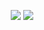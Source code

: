 <p align="center">
  <img height="auto" width="auto" src="https://github-readme-stats.vercel.app/api?username=bellmano&show_icons=true&count_private=true&theme=github_dark&hide_border=true&hide=issues,contribs&bg_color=00000000">
  <img height="auto" width="auto" src="https://github-readme-stats.vercel.app/api/top-langs/?username=bellmano&layout=compact&hide_border=true&theme=github_dark&bg_color=00000000&langs_count=6">
</p>

